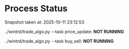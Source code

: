 # Process Status

Snapshot taken at: 2025-10-11 23:12:53

../wintrd/trade_algo.py --task price_update: **NOT RUNNING**

../wintrd/trade_algo.py --task buy_sell: **NOT RUNNING**

